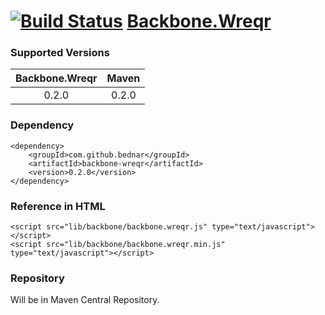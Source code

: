 [![Build Status](https://api.travis-ci.org/bednar/Backbone.Wreqr.png?branch=master)](https://travis-ci.org/bednar/Backbone.Wreqr) [Backbone.Wreqr](https://github.com/marionettejs/backbone.wreqr)
======

### Supported Versions

|   Backbone.Wreqr  |   Maven  |
|:-----------------:|:-----------------:|
|       0.2.0       |       0.2.0       |


### Dependency

    <dependency>
        <groupId>com.github.bednar</groupId>
        <artifactId>backbone-wreqr</artifactId>
        <version>0.2.0</version>
    </dependency>

### Reference in HTML

    <script src="lib/backbone/backbone.wreqr.js" type="text/javascript"></script>
    <script src="lib/backbone/backbone.wreqr.min.js" type="text/javascript"></script>
    
### Repository

Will be in Maven Central Repository.
